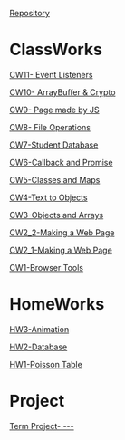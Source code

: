 <link rel="icon" sizes="192x192" href="JS.png">
<link rel="manifest" href="manifest.json">

[Repository](https://github.com/atahanata/ileriprogramlama2021/)

# ClassWorks

[CW11- Event Listeners](https://atahanata.github.io/ileriprogramlama2021/cw11/cw11.html)

[CW10- ArrayBuffer & Crypto](https://atahanata.github.io/ileriprogramlama2021/cw10/cw10.html)

[CW9- Page made by JS](https://atahanata.github.io/ileriprogramlama2021/cw9/countingCw9.html)

[CW8- File Operations](https://atahanata.github.io/ileriprogramlama2021/cw8/cw8.html)

[CW7-Student Database](https://atahanata.github.io/ileriprogramlama2021/cw7/Students.html)

[CW6-Callback and Promise](https://atahanata.github.io/ileriprogramlama2021/cw6/asenkron.html)

[CW5-Classes and Maps](https://atahanata.github.io/ileriprogramlama2021/cw5/Inspector.html)

[CW4-Text to Objects](https://atahanata.github.io/ileriprogramlama2021/cw4/ObjectList.html)

[CW3-Objects and Arrays](https://atahanata.github.io/ileriprogramlama2021/cw3/chap4.html)

[CW2_2-Making a Web Page](https://atahanata.github.io/ileriprogramlama2021/cw2/Counting2)

[CW2_1-Making a Web Page](https://atahanata.github.io/ileriprogramlama2021/cw2/Counting)

[CW1-Browser Tools](https://atahanata.github.io/ileriprogramlama2021/cw1/cw1.png)


# HomeWorks

[HW3-Animation](https://atahanata.github.io/ileriprogramlama2021/)

[HW2-Database](https://atahanata.github.io/ileriprogramlama2021/HW2/Students.html)

[HW1-Poisson Table](https://atahanata.github.io/ileriprogramlama2021/HW1/HW1.html)



# Project

[Term Project- ---](https://atahanata.github.io/ileriprogramlama2021/)
